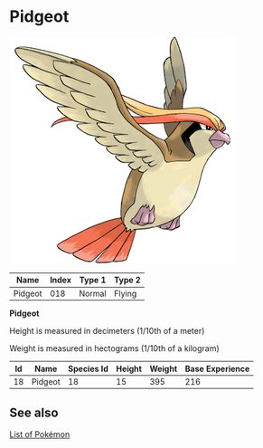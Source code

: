 # Pidgeot


![Pidgeot](images/018.png)

| **Name** | **Index** | **Type 1** | **Type 2** |
|----|----|----|----|
| Pidgeot | 018 | Normal | Flying  |

**Pidgeot** 


Height is measured in decimeters (1/10th of a meter)

Weight is measured in hectograms (1/10th of a kilogram)

| **Id** | **Name** | **Species Id** | **Height** | **Weight** | **Base Experience** |
|--------|----------|----------------|------------|------------|---------------------|
| 18 | Pidgeot | 18 | 15 | 395 | 216 |


## See also

[List of Pokémon](../pokemon.md)
